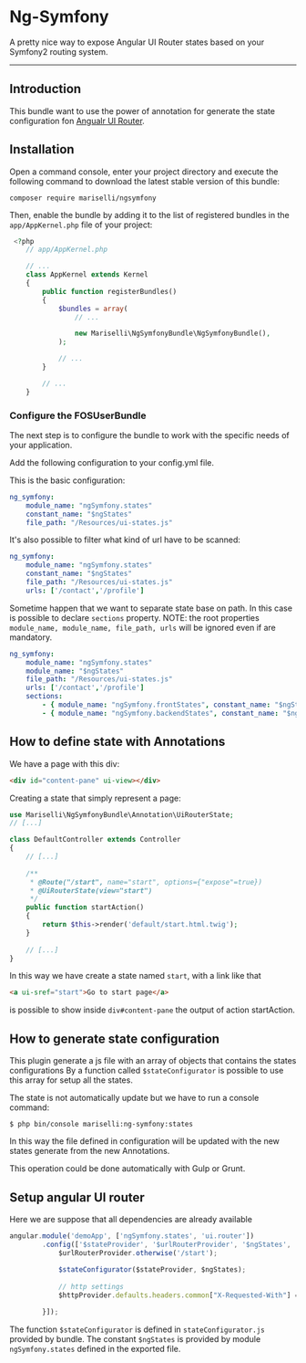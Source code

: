 # Ng-Symfony
A pretty nice way to expose Angular UI Router states based on your Symfony2 routing system.

---

## Introduction
This bundle want to use the power of annotation for generate the state configuration fon [Angualr UI Router](https://github.com/angular-ui/ui-router).

## Installation

Open a command console, enter your project directory and execute the
following command to download the latest stable version of this bundle:
```
composer require mariselli/ngsymfony
```

Then, enable the bundle by adding it to the list of registered bundles
in the `app/AppKernel.php` file of your project:

```php
 <?php
    // app/AppKernel.php

    // ...
    class AppKernel extends Kernel
    {
        public function registerBundles()
        {
            $bundles = array(
                // ...

                new Mariselli\NgSymfonyBundle\NgSymfonyBundle(),
            );

            // ...
        }

        // ...
    }
```

### Configure the FOSUserBundle

The next step is to configure the bundle to work with the specific needs of your application.

Add the following configuration to your config.yml file.

This is the basic configuration:
```yml
ng_symfony:
    module_name: "ngSymfony.states"
    constant_name: "$ngStates"
    file_path: "/Resources/ui-states.js"
```

It's also possible to filter what kind of url have to be scanned:
```yml
ng_symfony:
    module_name: "ngSymfony.states"
    constant_name: "$ngStates"
    file_path: "/Resources/ui-states.js"
    urls: ['/contact','/profile']
```

Sometime happen that we want to separate state base on path.
In this case is possible to declare `sections` property.
NOTE: the root properties `module_name, module_name, file_path, urls` will be ignored even if are mandatory.
```yml
ng_symfony:
    module_name: "ngSymfony.states"
    module_name: "$ngStates"
    file_path: "/Resources/ui-states.js"
    urls: ['/contact','/profile']
    sections:
        - { module_name: "ngSymfony.frontStates", constant_name: "$ngStatesFrontend", file_path: "/Resources/ui-states-frontend.js", urls: ["/app"] }
        - { module_name: "ngSymfony.backendStates", constant_name: "$ngStatesBackend", file_path: "/Resources/ui-states-backend.js", urls: ["/admin", "/staff"] }
```


## How to define state with Annotations

We have a page with this div:
```html
<div id="content-pane" ui-view></div>
```

Creating a state that simply represent a page:
```php
use Mariselli\NgSymfonyBundle\Annotation\UiRouterState;
// [...]

class DefaultController extends Controller
{
    // [...]
    
    /**
     * @Route("/start", name="start", options={"expose"=true})
     * @UiRouterState(view="start")
     */
    public function startAction()
    {
        return $this->render('default/start.html.twig');
    }
    
    // [...]
}
```

In this way we have create a state named `start`, with a link like that
```html
<a ui-sref="start">Go to start page</a>
```
is possible to show inside `div#content-pane` the output of action startAction.
  

## How to generate state configuration

This plugin generate a js file with an array of objects that contains the states configurations
By a function called `$stateConfigurator` is possible to use this array for setup all the states.

The state is not automatically update but we have to run a console command:
```
$ php bin/console mariselli:ng-symfony:states
```
In this way the file defined in configuration will be updated with the new states generate from the new Annotations.

This operation could be done automatically with Gulp or Grunt.

## Setup angular UI router

Here we are suppose that all dependencies are already available
```js
angular.module('demoApp', ['ngSymfony.states', 'ui.router'])
        .config(['$stateProvider', '$urlRouterProvider', '$ngStates', '$httpProvider', function ($stateProvider, $urlRouterProvider, $ngStates, $httpProvider) {
            $urlRouterProvider.otherwise('/start');
            
            $stateConfigurator($stateProvider, $ngStates);
            
            // http settings
            $httpProvider.defaults.headers.common["X-Requested-With"] = 'XMLHttpRequest';

        }]);
```

The function `$stateConfigurator` is defined in `stateConfigurator.js` provided by bundle.
The constant `$ngStates` is provided by module `ngSymfony.states` defined in the exported file.
